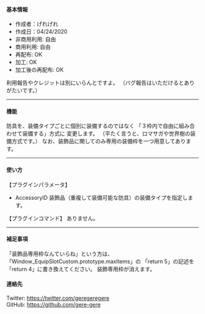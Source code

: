 #### 基本情報
- 作成者：げれげれ
- 作成日：04/24/2020
- 非商用利用: 自由
- 商用利用: 自由
- 再配布: OK
- 加工: OK
- 加工後の再配布: OK

利用報告やクレジットは別にいらんとですよ。
（バグ報告はいただけるとありがたいです。）

---
#### 機能
防具を、装備タイプごとに個別に装備するのではなく
「３枠内で自由に組み合わせて装備する」方式に
変更します。
（平たく言うと、ロマサガや世界樹の装備方式です。）
なお、装飾品に関してのみ専用の装備枠を一つ用意してあります。

---
#### 使い方
【プラグインパラメータ】
- AccessoryID
装飾品（重複して装備可能な防具）の装備タイプを指定します。

【プラグインコマンド】
ありません。

---
#### 補足事項
「装飾品専用枠なんていらね」という方は、
「Window_EquipSlotCustom.prototype.maxItems」の
「return 5」の記述を「return 4」に書き換えてください。
装飾専用枠が消えます。

#### 連絡先
Twitter: https://twitter.com/geregeregere  
GitHub: https://github.com/gere-gere